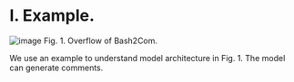 I. Example.
==========================================

![image](https://github.com/syhstudy/Bash2Com/assets/93321396/e162ecb9-4f0f-4511-b1d5-0885318c61ec)
Fig. 1. Overflow of Bash2Com.

We use an example to understand model architecture in Fig. 1. The model can generate comments.

